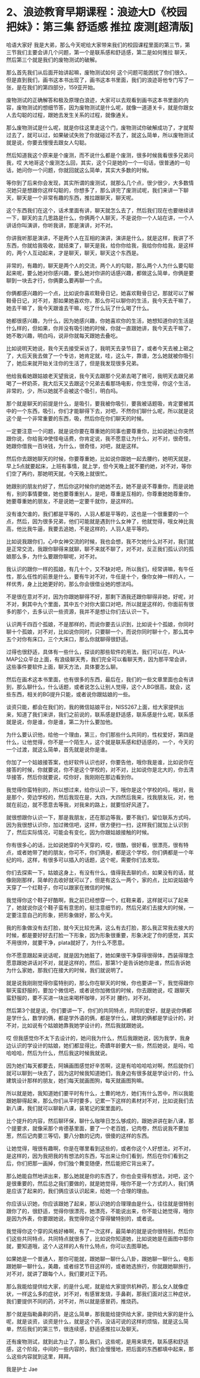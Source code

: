 # 2、浪迹教育早期课程：浪迹大D《校园把妹》：第三集 舒适感 推拉 废测[超清版]

哈语大家好 我是大弟，那么今天呢给大家带来我们的校园课程里面的第三节，第三节我们主要会讲几个问题，第一个是联系感和舒适感，第二是如何推拉 聊天，然后第三个就是我们的废物测试的破解。

那么首先我们从后面开始讲起嘛，废物测试如何 这个问题可能困扰了你们很久，但是直到我们，画书这本书出现了，画书这本书里面，我们的浪迹哥他专门写了一张，是在我们的第四部分，159亚开始。

废物测试的正确解答和极及原理白浪迹，大家可以去观看到画书这本书里面的内容，废物测试的想细节答，因为废物测试是什么呢，就像一道道关卡，就是你跟女人去勾聪的过程，跟她去发生关系的过程，就像通关。

那么废物测试是什么呢，就是你往这里走这个门，废物测试你破解成功了，才就帮过去了，就可以过，如果破试失败了你就碰过不去了，就这么简单，所以废物测试就是说，你要去慢慢去跟女人勾聪。

然后知道我这个原来是个废测，而不说什么都是个废测，很多时候我看很多兄弟问我，哎 大地哥这个废测怎么回，其实，这个只是她的一个一句话，很普通的一句话，她问你一个问题，你就回就这么简单，其实大多数的时候。

等你到了后来你会发现，其实所谓的废测试，就那么几个点，很少很少，大多数情况她只是想跟你这样勾聪的，你想多了，那么讲完了废测试呢，我们来讲一下聊天，聊天是一个非常有趣的东西，推拉跟聊天，聊天呢。

这个东西我们在这个，话术里面有讲，聊天就怎么去了，然后我们现在也要继续讲一下，聊天的主几思路是什么，你俩两个人聊天，不是说你一个人站在讲，一个人讲话你叫演讲，你听我讲，那是演讲，对不对。

你讲我听那是演讲，不是两个人在互相的演讲，演讲是什么，就是这样，我讲了不东西，你就给我吸收，就结束了，聊天是我，给你你给我，我给你你给我，是这样的，两个人互动起来，才是聊天，聊天，聊天这个东西是。

非常的，有趣的，聊天是两个人的交流，两个人的勾聪，那么两个人为什么要勾聪起来呢，要么她对你感兴趣，要么她对你讲的话感兴趣，都做这么简单，你俩是要聊到一块去才行，你俩要么要再聊一个点。

你俩都感兴趣的一个点，比如说你喜欢鞋骨日记，她喜欢鞋骨日记，那就可以了解鞋骨日记，对不对，那如果她喜欢你，那么你可以聊你的生活，我今天去干嘛了，她去干嘛了，我今天跟谁去干嘛，吃了什么玩了什么喝了什么。

她都很感兴趣，为什么，因为她感兴趣，你她喜欢你的生活，她想知道你的生活是什么样的，但如果，你并没有吸引她的时候，你就一直跟她讲，我今天去干嘛了，她不敢兴趣，明白吗，说非你就每天跟她去叠吃。

比如说明天她说，我今天去接受采访了，我明天去录节目了，或者今天去被上砸之了，大后天我去做了一个专访，她肯定就，哇，这么牛，靠谱，怎么她就被你吸引了，她后来就开始关注你的生活了，但是我发现很多兄弟。

他给我看她跟姑娘老天望我说，我今天去跟那个兄弟去喝了微可，我明天去跟兄弟喝了一杯奶茶，我大后天又去跟这个兄弟去看那场电影，你生觉得，你这个生活，非常的，少，所以她就不会被这个吸引，明白吗。

那个就是聊天的前提是什么，是吸引，要我被你吸引，要我被话题吸，肯定要被其中的一个东西，吸引，你们才能聊得下去，对吧，不然你们聊什么呢，所以就是说这个是一个非常重要的东西，吸，然后你在你们聊天的时候。

一定要注意一个问题，就是说你要在尊重她的同事也要尊重你，比如说她让你突然跟你说，你给我冲使怪电话费，你肯定说，我不愿意让为什么，对不对，很奇怪，她跟你借我一百块钱，为什么，很奇怪，对吧，就是这样。

然后你去跟她聊天的时候，你要尊重她，比如说你跟她一起去腰约，她明天就是，早上5点就要起床，上班有事情，就上学，但今天晚上就不要约她，对不对，等你们空了再约，那她明天就，今天晚上就很忙。

她跟别的朋友约好了，然后你这时候你约她她不去，她不是说不尊重你，而是说她有，别的事情要做，她也要尊重别人，是吧，尊重是互相的，你尊重她她尊重你，她要尊重她的朋友，不是说她一定要千就你，是这样的。

没有谁欠谁的，我们都是平等的，人羽人都是平等的，这也是一个很重要的一个点，然后，因为很多兄弟，他们可能就是遇到什么女神了，他就觉得，哦女神比我高，他比我牛逼，我要去追她，不是这样的，人羽人是平等的。

比如说我跟你们，心中女神交流的时候，我也会想，我不欠她什么对不对，我们就是正常交流，我跟你聊得来就聊，聊不来就不聊了，对不对，反正我们孤认识的孤娘那么多，为什么要跟你聊呢，对不对。

我认识的跟你一样的孤娘，有几十个，又不缺对吧，所以我们，经常讲嘛，有牛任性，那么任性的前景是什么，要有牛对不对，牛任是十个，像你女神一样的人，一样优秀，身上比她更好的，那么你会很借业她的想法吗。

不是很在意对不对，因为你跟她聊得不好，那剩下酒我还跟你聊得非她，好呢，对不对，剩其中九个里面，其中五个对你大窗口对吧，所以就是这样的，你面前有很多的那个，去多认识一些资源，我并不是想让你们去认识一下。

认识两千四百个孤娘，不是那样的，而说你要去认识到，比如说十个孤娘，你同时聊十个孤娘，对不对，比如说你同时，只要聊一个，而说你同时聊十个，那么其中五个对你有床口，三个大床口，那么你就聊得很舒适。

过得也很舒适，具体有一些什么，探谈的那些软件的用法，我们可以在，PUA-MAP公众平台上面，有浪级聊天秀，我们完全可以看聊天秀，因为那平常会讲，这些事件要软件上面，聊天方法，具体要怎么聊。

然后在画术这本书里面，也有很多的东西，最后在，我们的一些文章里面也会有讲到，那么聊什么，什么话题，或者说怎么让别人觉得，这个人BG很高，就会，这些东西，相关的BG提升只能，或者说你跟姑娘的一些。

谈资只能，都会在我们的，我的微信姑娘平台，NISS267上面，给大家提供出来，知道了我们来讲，我们之前说的，联系感是舒适感，联系感是什么呢，联系感就是说，你是谁，你是谁，第二为什么要加他。

为什么要认识他，给他一个理由，第三，你们那些什么共同的，性权爱好，第四是什么，让他觉得，你不是一个陌生人，这个就是联系感和舒适感的，一个，今天的一个过渡，就这么简单，首先就是说你是谁。

你加了一个姑娘接答案，也好软件认识也好，你要告他，哦你我是谁，比如说你在接答的时候，你就要说，你不是这个学校的，对不对，比如说你是北大的，你去清华接答，然后你就要说，哎你好，我刚刚在那边看到你。

我觉得你蛮特别的，所以想过来，给你认识一下，哦你是这个学校的吗，哦对，我是那个，旁边学校的，然后我现在是，大四，大四然后我来，找我朋友玩，对，他就在前边，就不愿意去等我，对我来的路上，就要恰好风道了。

就很想跟你认识一下，那是我朋友，还在那边等我，要不我们，留位联系方式吗，因为我很想认识你，加过微信吧，这样，很方便扫一扫，这样我们就加上认识到了，然后实际情况，可能会有变化，因为你跟姑娘接触的时候。

你有很多心的话，比如说她穿的今天穿的，哎，很酷，很好看，很漂亮，很有特点，或者她带了她的朋友，你可不，你们俩是，都是这个学校，你们俩都是一个年纪的吗，这样，有很多可以插入的话题，这个呢，需要你们去发现。

你们去探索一下，姑娘这身上，有没有什么，值得我去聊的点，如果没有的话，就像刚刚那样，简单的去收好就可以了，但是有这么一两个，家的点，比如说姑娘今天穿了一个红鞋子，你可以跟家在微信的时候。

我觉得你这个鞋子好酷啊，我之前已经想穿一个，红鞋来着，这样就可以了起来了，她就说你这个鞋子蛮有意思的，挺注意细节的，然后兄弟们去接大的时候，一定要注意自己的形象，把形象做好，那么今天。

我的形象做没有去打脸，就今天比较充满，这么有去打脸，那么我正常我去接大的时候，都是要好好去打脸一下形象，因为形象很重要，形象决定了你的感觉，其实不用很帅，就要干净，plata就好了，为什么不愿意。

你不愿意跟起来说话呢，就是因为她脏了，她如果很干净穿得很得体，西装得理念愿意跟她讲话对不对，就是这样的，然后，那第1个是告诉她你是谁，然后告诉她为什么家她，那我们在接大的时候，我们就说明了。

就是说我刚刚觉得你蛮特别的，那么你在聊天的时候，你也要讲一下，我觉得跟你聊天蛮舒服的，要加个微信吧，或者说你加微信的时候，你去跟她说，哎 跟聊天蛮舒服的，要不买进一块出来喝杯咖啡，对不对 腰约，对不对。

然后第3个就是说，你们要讲一下，你们的共同特点，共同的爱好，就是说你俩都是学什么，数学的俩，都是学外语的俩，都是学什么，建筑的俩都是学设计的，对不对，比如说有个姑娘她靠我她学设计的，然后我就跟她说。

哎 但我感觉你不太下去设计的，她问我为什么，然后我跟她说，因为我学，我身边认识的学设计的姑娘，她们都显得比，奇蹟年龄要大一些，然后她说，是吗，哈哈哈哈，然后为什么，然后我这时候我就说。

因为她们每天都要去，阿姨画图感觉好辛苦啊，这是有哈哈哈哈对啊，然后就你们就可以聊到一块去了，因为这时候我知道她们，我身边有很多就是学设计的，什么建筑设计那样的朋友，她们每天就画图狗，每天就画图狗嘛。

所以就是她，我知道她们要平时有什么，土曹的地方，她们有什么苦中，所以我能跟她聊得起来，那么你们从平时要多，记累一下这样的素材对不对，比如说我们去新八课，我们就可以聊新八课，装笔记的案里面的。

比个提升的内容，然后聊环保，聊什么咖啡日怎么够成的，跟她讲讲在新八课，那个提要求，就像采那个肯德基里面，要了一个老百姓，记肉卷，然后说我不要加葱，然后记肉要三等切，要八分数的记肉，很傻的这样的东西。

让她觉得，哦很有趣啊，你是在哪里看到这些的，或者你这个人好想法，对不对，是这样的，因为我把我的有想法的东西，写出来让你们看到，然后在你们看到之后，你们把那一画掉，你们独个舞变随便，然后能把它背出来了。

那么她能自然地讲出来，那么她就是你的东西了，你也会变得有想法，对吧，这个是很重要的，然后总之我们要做的，就是她觉得，哦你不是一个方式的人，我们俩是应该了起来的，我们俩应该认识起来，给她一个合理的理由。

你应该认识她，你应该跟她了起来，那认识她的合理理由是什么，往往就是很特别跟你了的，很舒适，觉得你很漂亮，她漂亮，不能说出来，你不能让她觉得，哦你是因为外表，你要跟她说，我觉得你这个穿得蠻特别的，或者说。

我觉得你这个穿的风格好棒啊，有了一次这样，最简单的就是说你很特别，然后你们这些共同特点，共同特点就很多了，比如说你知道她，比如说她是在画图中那你就，要知道哦，这个人这样的人有什么特点，你可以去图草她。

如果她是一个普通人，那你可能就，跟她聊一聊什么八卦，跟她聊一聊什么，电影跟她聊一聊什么，美趣，或者综艺节目这样的，或者她选旅行，你就跟她聊旅行，对不对，就讲了跟每个人，我们要对正下药。

那么我能给提供给大家，的是什么呢，就是给大家提供机种药，那么女人就像症状，一样这么多的症状，对不对，有感冒发烧，手鼻剃，那我们面对这三种症状，我们要提供不同的药，对不对，所以就是感冒药，推烧药。

那个就是指勒鼻剃的药，是这么简单，那我能给提供给大家，提供给大家的是什么呢，就是谈资，谈资是什么，就是这个药，没话可说的这样的烦恼，就是这么简单，然后我们的第三节，很连续感，舒适感推拉以及聊天。

还有废物测试，就到此为止了，那么我们，这些呢，是用来填充，联系感和舒适感，这个阶段，中间的一些内容的，我们会慢慢地，把后面的东西都填中起来，那么这些内容就到这里，拜拜。

我是护士 Jae